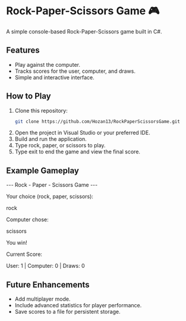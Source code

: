# Rock-Paper-Scissors Game 🎮

A simple console-based Rock-Paper-Scissors game built in C#.

## Features
- Play against the computer.
- Tracks scores for the user, computer, and draws.
- Simple and interactive interface.

## How to Play
1. Clone this repository:
   ```bash
   git clone https://github.com/Hozan13/RockPaperScissorsGame.git
2. Open the project in Visual Studio or your preferred IDE.
3. Build and run the application.
4. Type rock, paper, or scissors to play.
5. Type exit to end the game and view the final score.

## Example Gameplay
--- Rock - Paper - Scissors Game ---

Your choice (rock, paper, scissors): 

rock

Computer chose: 

scissors

You win!

Current Score: 

User: 1 | Computer: 0 | Draws: 0

## Future Enhancements
- Add multiplayer mode.
- Include advanced statistics for player performance.
- Save scores to a file for persistent storage.
